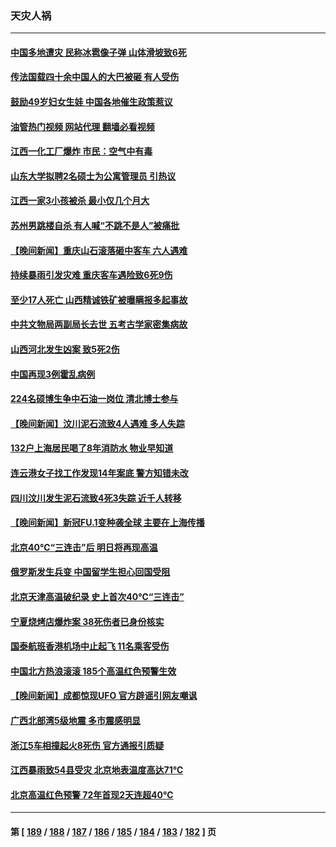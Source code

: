 ### 天灾人祸
---
#### [中国多地遭灾 民称冰雹像子弹 山体滑坡致6死](../../pages/ncid280/n14026279.md?07020445) 
#### [传法国载四十余中国人的大巴被砸 有人受伤](../../pages/ncid280/n14026253.md?07020445) 
#### [鼓励49岁妇女生娃 中国各地催生政策惹议](../../pages/ncid280/n14026235.md?07020445) 
#### [油管热门视频 网站代理 翻墙必看视频](http://138.2.39.72:81/youtube.html?epic-marker?07020445)
#### [江西一化工厂爆炸 市民：空气中有毒](../../pages/ncid280/n14026179.md?07020445) 
#### [山东大学拟聘2名硕士为公寓管理员 引热议](../../pages/ncid280/n14026174.md?07020445) 
#### [江西一家3小孩被杀 最小仅几个月大](../../pages/ncid280/n14026130.md?07020445) 
#### [苏州男跳楼自杀 有人喊“不跳不是人”被痛批](../../pages/ncid280/n14025688.md?07020445) 
#### [【晚间新闻】重庆山石滚落砸中客车 六人遇难](../../pages/ncid280/n14025587.md?07020445) 
#### [持续暴雨引发灾难 重庆客车遇险致6死9伤](../../pages/ncid280/n14025273.md?07020445) 
#### [至少17人死亡 山西精诚铁矿被曝瞒报多起事故](../../pages/ncid280/n14025228.md?07020445) 
#### [中共文物局两副局长去世 五考古学家密集病故](../../pages/ncid280/n14025104.md?07020445) 
#### [山西河北发生凶案 致5死2伤](../../pages/ncid280/n14024805.md?07020445) 
#### [中国再现3例霍乱病例](../../pages/ncid280/n14024603.md?07020445) 
#### [224名硕博生争中石油一岗位 清北博士参与](../../pages/ncid280/n14024124.md?07020445) 
#### [【晚间新闻】汶川泥石流致4人遇难 多人失踪](../../pages/ncid280/n14024078.md?07020445) 
#### [132户上海居民喝了8年消防水 物业早知道](../../pages/ncid280/n14023586.md?07020445) 
#### [连云港女子找工作发现14年案底 警方知错未改](../../pages/ncid280/n14023587.md?07020445) 
#### [四川汶川发生泥石流致4死3失踪 近千人转移](../../pages/ncid280/n14023413.md?07020445) 
#### [【晚间新闻】新冠FU.1变种袭全球 主要在上海传播](../../pages/ncid280/n14023399.md?07020445) 
#### [北京40℃“三连击”后 明日将再现高温](../../pages/ncid280/n14022884.md?07020445) 
#### [俄罗斯发生兵变 中国留学生担心回国受阻](../../pages/ncid280/n14022467.md?07020445) 
#### [北京天津高温破纪录 史上首次40℃“三连击”](../../pages/ncid280/n14021979.md?07020445) 
#### [宁夏烧烤店爆炸案 38死伤者已身份核实](../../pages/ncid280/n14022004.md?07020445) 
#### [国泰航班香港机场中止起飞 11名乘客受伤](../../pages/ncid280/n14021982.md?07020445) 
#### [中国北方热浪滚滚 185个高温红色预警生效](../../pages/ncid280/n14021971.md?07020445) 
#### [【晚间新闻】成都惊现UFO 官方辟谣引网友嘲讽](../../pages/ncid280/n14021949.md?07020445) 
#### [广西北部湾5级地震 多市震感明显](../../pages/ncid280/n14021934.md?07020445) 
#### [浙江5车相撞起火8死伤 官方通报引质疑](../../pages/ncid280/n14021844.md?07020445) 
#### [江西暴雨致54县受灾 北京地表温度高达71℃](../../pages/ncid280/n14021771.md?07020445) 
#### [北京高温红色预警 72年首现2天连超40℃](../../pages/ncid280/n14021465.md?07020445) 

---
#### 第 [ [189](./189.md?07020445) / [188](./188.md?07020445) / [187](./187.md?07020445) / [186](./186.md?07020445) / [185](./185.md?07020445) / [184](./184.md?07020445) / [183](./183.md?07020445) / [182](./182.md?07020445) ] 页
